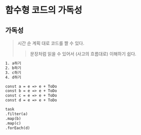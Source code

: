 # 함수형 코드의 가독성

## 가독성

> 시간 순 계획 대로 코드를 짤 수 있다.
>
> > 문장처럼 읽을 수 있어서 (사고의 흐름대로) 이해하기 쉽다.

```txt
1. a하기
2. b하기
3. c하기
4. d하기

const a = e => e + ToDo
const b = e => e + ToDo
const c = e => e + ToDo
const d = e => e + ToDo

task
.filter(a)
.map(b)
.map(c)
.forEach(d)
```
